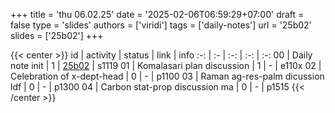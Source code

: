 +++
title = 'thu 06.02.25'
date = '2025-02-06T06:59:29+07:00'
draft = false
type = 'slides'
authors = ['viridi']
tags = ['daily-notes']
url = '25b02'
slides = ['25b02']
+++

{{< center >}}
id | activity | status | link | info
:-: | :- | :-: | :-: | :-:
00 | Daily note init                 | 1 | [25b02](/notes/25b02) | s1119
01 | Komalasari plan discussion      | 1 | - | e110x
02 | Celebration of x-dept-head      | 0 | - | p1100
03 | Raman ag-res-palm dicussion ldf | 0 | - | p1300
04 | Carbon stat-prop discussion ma  | 0 | - | p1515
{{< /center >}}
